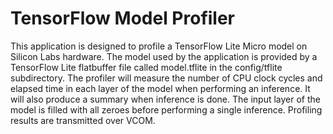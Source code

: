 # TensorFlow Model Profiler

This application is designed to profile a TensorFlow Lite Micro model on Silicon
Labs hardware. The model used by the application is provided by a TensorFlow
Lite flatbuffer file called model.tflite in the config/tflite subdirectory. The
profiler will measure the number of CPU clock cycles and elapsed time in each
layer of the model when performing an inference. It will also produce a summary
when inference is done. The input layer of the model is filled with all zeroes
before performing a single inference. Profiling results are transmitted over
VCOM.